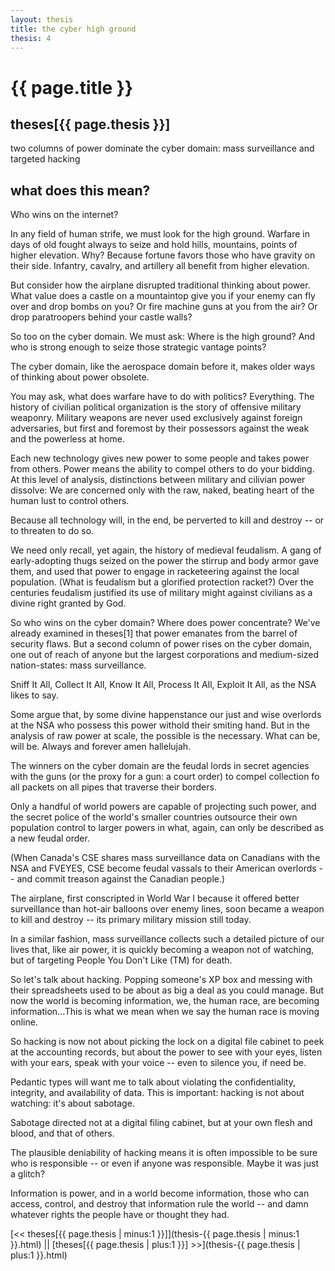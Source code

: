 ```yaml
---
layout: thesis
title: the cyber high ground
thesis: 4
---
```


<h1 id="html">{{ page.title }}</h1>

<h2 id="html">theses[{{ page.thesis }}]</h2>

two columns of power dominate the cyber domain: mass surveillance and targeted hacking

<h2 id="html">what does this mean?</h2>

Who wins on the internet?

In any field of human strife, we must look for the high ground. Warfare in days of old fought always to seize and hold hills, mountains, points of higher elevation. Why? Because fortune favors those who have gravity on their side. Infantry, cavalry, and artillery all benefit from higher elevation.

But consider how the airplane disrupted traditional thinking about power. What value does a castle on a mountaintop give you if your enemy can fly over and drop bombs on you? Or fire machine guns at you from the air? Or drop paratroopers behind your castle walls?

So too on the cyber domain. We must ask: Where is the high ground? And who is strong enough to seize those strategic vantage points?

The cyber domain, like the aerospace domain before it, makes older ways of thinking about power obsolete.

You may ask, what does warfare have to do with politics? Everything. The history of civilian political organization is the story of offensive military weaponry. Military weapons are never used exclusively against foreign adversaries, but first and foremost by their possessors against the weak and the powerless at home.

Each new technology gives new power to some people and takes power from others. Power means the ability to compel others to do your bidding. At this level of analysis, distinctions between military and cilivian power dissolve: We are concerned only with the raw, naked, beating heart of the human lust to control others.

Because all technology will, in the end, be perverted to kill and destroy -- or to threaten to do so.

We need only recall, yet again, the history of medieval feudalism. A gang of early-adopting thugs seized on the power the stirrup and body armor gave them, and used that power to engage in racketeering against the local population. (What is feudalism but a glorified protection racket?) Over the centuries feudalism justified its use of military might against civilians as a divine right granted by God.

So who wins on the cyber domain? Where does power concentrate? We've already examined in theses[1] that power emanates from the barrel of security flaws. But a second column of power rises on the cyber domain, one out of reach of anyone but the largest corporations and medium-sized nation-states: mass surveillance.

Sniff It All, Collect It All, Know It All, Process It All, Exploit It All, as the NSA likes to say.

Some argue that, by some divine happenstance our just and wise overlords at the NSA who possess this power withold their smiting hand. But in the analysis of raw power at scale, the possible is the necessary. What can be, will be. Always and forever amen hallelujah.

The winners on the cyber domain are the feudal lords in secret agencies with the guns (or the proxy for a gun: a court order) to compel collection fo all packets on all pipes that traverse their borders.

Only a handful of world powers are capable of projecting such power, and the secret police of the world's smaller countries outsource their own population control to larger powers in what, again, can only be described as a new feudal order.

(When Canada's CSE shares mass surveillance data on Canadians with the NSA and FVEYES, CSE become feudal vassals to their American overlords -- and commit treason against the Canadian people.)

The airplane, first conscripted in World War I because it offered better surveillance than hot-air balloons over enemy lines, soon became a weapon to kill and destroy -- its primary military mission still today.

In a similar fashion, mass surveillance collects such a detailed picture of our lives that, like air power, it is quickly becoming a weapon not of watching, but of targeting People You Don't Like (TM) for death.

So let's talk about hacking. Popping someone's XP box and messing with their spreadsheets used to be about as big a deal as you could manage. But now the world is becoming information, we, the human race, are becoming information...This is what we mean when we say the human race is moving online.

So hacking is now not about picking the lock on a digital file cabinet to peek at the accounting records, but about the power to see with your eyes, listen with your ears, speak with your voice -- even to silence you, if need be.

Pedantic types will want me to talk about violating the confidentiality, integrity, and availability of data. This is important: hacking is not about watching: it's about sabotage.

Sabotage directed not at a digital filing cabinet, but at your own flesh and blood, and that of others.

The plausible deniability of hacking means it is often impossible to be sure who is responsible -- or even if anyone was responsible. Maybe it was just a glitch?

Information is power, and in a world become information, those who can access, control, and destroy that information rule the world -- and damn whatever rights the people have or thought they had.

[\<\< theses[{{ page.thesis | minus:1 }}]](thesis-{{ page.thesis | minus:1 }}.html)  ||  [theses[{{ page.thesis | plus:1 }}] \>\>](thesis-{{ page.thesis | plus:1 }}.html)
